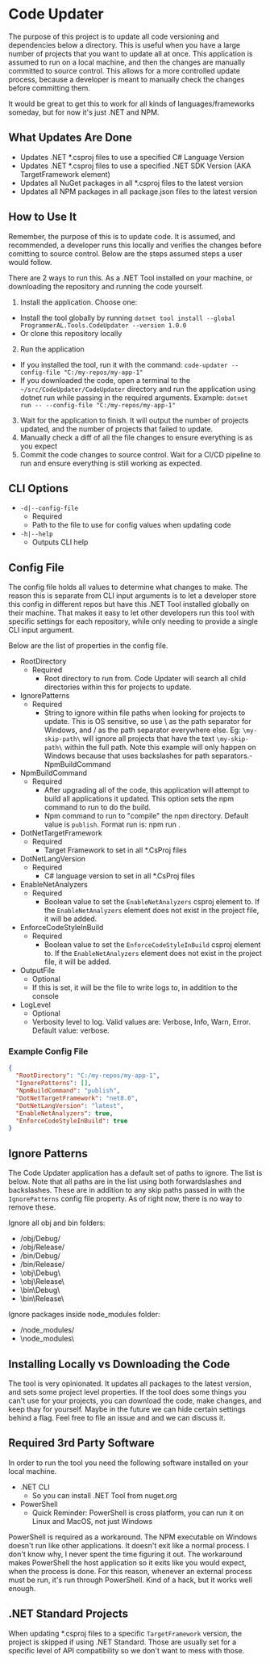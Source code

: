 # Code Updater

The purpose of this project is to update all code versioning and dependencies below a directory. This is useful when you have a large number of projects that you want to update all at once. This application is assumed to run on a local machine, and then the changes are manually committed to source control. This allows for a more controlled update process, because a developer is meant to manually check the changes before committing them.

It would be great to get this to work for all kinds of languages/frameworks someday, but for now it's just .NET and NPM.

## What Updates Are Done

- Updates .NET *.csproj files to use a specified C# Language Version
- Updates .NET *.csproj files to use a specified .NET SDK Version (AKA TargetFramework element)
- Updates all NuGet packages in all *.csproj files to the latest version
- Updates all NPM packages in all package.json files to the latest version

## How to Use It

Remember, the purpose of this is to update code. It is assumed, and recommended, a developer runs this locally and verifies the changes before comitting to source control. Below are the steps assumed steps a user would follow.

There are 2 ways to run this. As a .NET Tool installed on your machine, or downloading the repository and running the code yourself.

1. Install the application. Choose one:
  - Install the tool globally by running `dotnet tool install --global ProgrammerAL.Tools.CodeUpdater --version 1.0.0`
  - Or clone this repository locally
2. Run the application
  - If you installed the tool, run it with the command: `code-updater --config-file "C:/my-repos/my-app-1"`
  - If you downloaded the code, open a terminal to the `~/src/CodeUpdater/CodeUpdater` directory and run the application using dotnet run while passing in the required arguments. Example: `dotnet run -- --config-file "C:/my-repos/my-app-1"`
3. Wait for the application to finish. It will output the number of projects updated, and the number of projects that failed to update.
4. Manually check a diff of all the file changes to ensure everything is as you expect
5. Commit the code changes to source control. Wait for a CI/CD pipeline to run and ensure everything is still working as expected.

## CLI Options

- `-d|--config-file`
	- Required
	- Path to the file to use for config values when updating code
- `-h|--help`
  - Outputs CLI help

## Config File

The config file holds all values to determine what changes to make. The reason this is separate from CLI input arguments is to let a developer store this config in different repos but have this .NET Tool installed globally on their machine. That makes it easy to let other developers run this tool with specific settings for each repository, while only needing to provide a single CLI input argument.

Below are the list of properties in the config file.

- RootDirectory
  - Required
	- Root directory to run from. Code Updater will search all child directories within this for projects to update.
- IgnorePatterns
  - Required
	- String to ignore within file paths when looking for projects to update. This is OS sensitive, so use \ as the path separator for Windows, and / as the path separator everywhere else. Eg: `\my-skip-path\` will ignore all projects that have the text `\my-skip-path\` within the full path. Note this example will only happen on Windows because that uses backslashes for path separators.- NpmBuildCommand
- NpmBuildCommand
  - Required
	- After upgrading all of the code, this application will attempt to build all applications it updated. This option sets the npm command to run to do the build.
	- Npm command to run to "compile" the npm directory. Default value is `publish`. Format run is: npm run <npmBuildCommand>.
- DotNetTargetFramework
  - Required
	- Target Framework to set in all *.CsProj files
- DotNetLangVersion
  - Required
	- C# language version to set in all *.CsProj files
- EnableNetAnalyzers
  - Required
	- Boolean value to set the `EnableNetAnalyzers` csproj element to. If the `EnableNetAnalyzers` element does not exist in the project file, it will be added.
- EnforceCodeStyleInBuild
  - Required
	- Boolean value to set the `EnforceCodeStyleInBuild` csproj element to. If the `EnableNetAnalyzers` element does not exist in the project file, it will be added.
- OutputFile
  - Optional
  - If this is set, it will be the file to write logs to, in addition to the console
- LogLevel
  - Optional
  - Verbosity level to log. Valid values are: Verbose, Info, Warn, Error. Default value: verbose.

### Example Config File

```json
{
  "RootDirectory": "C:/my-repos/my-app-1",
  "IgnorePatterns": [],
  "NpmBuildCommand": "publish",
  "DotNetTargetFramework": "net8.0",
  "DotNetLangVersion": "latest",
  "EnableNetAnalyzers": true,
  "EnforceCodeStyleInBuild": true
}
```
	 
## Ignore Patterns

The Code Updater application has a default set of paths to ignore. The list is below. Note that all paths are in the list using both forwardslashes and backslashes. These are in addition to any skip paths passed in with the `IgnorePatterns` config file property. As of right now, there is no way to remove these.

Ignore all obj and bin folders:
- /obj/Debug/
- /obj/Release/
- /bin/Debug/
- /bin/Release/
- \obj\Debug\
- \obj\Release\
- \bin\Debug\
- \bin\Release\

Ignore packages inside node_modules folder:
- /node_modules/
- \node_modules\

## Installing Locally vs Downloading the Code

The tool is very opinionated. It updates all packages to the latest version, and sets some project level properties. If the tool does some things you can't use for your projects, you can download the code, make changes, and keep thay for yourself. Maybe in the future we can hide certain settings behind a flag. Feel free to file an issue and and we can discuss it.

## Required 3rd Party Software

In order to run the tool you need the following software installed on your local machine.

- .NET CLI
  - So you can install .NET Tool from nuget.org
- PowerShell
  - Quick Reminder: PowerShell is cross platform, you can run it on Linux and MacOS, not just Windows

PowerShell is required as a workaround. The NPM executable on Windows doesn't run like other applications. It doesn't exit like a normal process. I don't know why, I never spent the time figuring it out. The workaround makes PowerShell the host application so it exits like you would expect, when the process is done. For this reason, whenever an external process must be run, it's run through PowerShell. Kind of a hack, but it works well enough.

## .NET Standard Projects

When updating *.csproj files to a specific `TargetFramework` version, the project is skipped if using .NET Standard. Those are usually set for a specific level of API compatibility so we don't want to mess with those.


